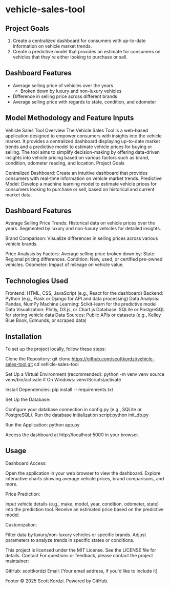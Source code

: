 # vehicle-sales-tool

## Project Goals

1. Create a centralized dashboard for consumers with up-to-date information on vehicle market trends.
2. Create a predictive model that provides an estimate for consumers on vehicles that they're either looking to purchase or sell.

## Dashboard Features

- Average selling price of vehicles over the years
    - Broken down by luxury and non-luxury vehicles
- Difference in selling price across different brands
- Average selling price with regards to state, condition, and odometer

## Model Methodology and Feature Inputs

Vehicle Sales Tool
Overview
The Vehicle Sales Tool is a web-based application designed to empower consumers with insights into the vehicle market. It provides a centralized dashboard displaying up-to-date market trends and a predictive model to estimate vehicle prices for buying or selling. The tool aims to simplify decision-making by offering data-driven insights into vehicle pricing based on various factors such as brand, condition, odometer reading, and location.
Project Goals

Centralized Dashboard: Create an intuitive dashboard that provides consumers with real-time information on vehicle market trends.
Predictive Model: Develop a machine learning model to estimate vehicle prices for consumers looking to purchase or sell, based on historical and current market data.

## Dashboard Features

Average Selling Price Trends:
Historical data on vehicle prices over the years.
Segmented by luxury and non-luxury vehicles for detailed insights.


Brand Comparison:
Visualize differences in selling prices across various vehicle brands.


Price Analysis by Factors:
Average selling price broken down by:
State: Regional pricing differences.
Condition: New, used, or certified pre-owned vehicles.
Odometer: Impact of mileage on vehicle value.





## Technologies Used

Frontend: HTML, CSS, JavaScript (e.g., React for the dashboard)
Backend: Python (e.g., Flask or Django for API and data processing)
Data Analysis: Pandas, NumPy
Machine Learning: Scikit-learn for the predictive model
Data Visualization: Plotly, D3.js, or Chart.js
Database: SQLite or PostgreSQL for storing vehicle data
Data Sources: Public APIs or datasets (e.g., Kelley Blue Book, Edmunds, or scraped data)

## Installation
To set up the project locally, follow these steps:

Clone the Repository:
git clone https://github.com/scottkordzi/vehicle-sales-tool.git
cd vehicle-sales-tool


Set Up a Virtual Environment (recommended):
python -m venv venv
source venv/bin/activate  # On Windows: venv\Scripts\activate


Install Dependencies:
pip install -r requirements.txt


Set Up the Database:

Configure your database connection in config.py (e.g., SQLite or PostgreSQL).
Run the database initialization script:python init_db.py




Run the Application:
python app.py


Access the dashboard at http://localhost:5000 in your browser.



## Usage

Dashboard Access:

Open the application in your web browser to view the dashboard.
Explore interactive charts showing average vehicle prices, brand comparisons, and more.


Price Prediction:

Input vehicle details (e.g., make, model, year, condition, odometer, state) into the prediction tool.
Receive an estimated price based on the predictive model.


Customization:

Filter data by luxury/non-luxury vehicles or specific brands.
Adjust parameters to analyze trends in specific states or conditions.


This project is licensed under the MIT License. See the LICENSE file for details.
Contact
For questions or feedback, please contact the project maintainer:

GitHub: scottkordzi
Email: [Your email address, if you'd like to include it]

Footer
© 2025 Scott Kordzi. Powered by GitHub.
